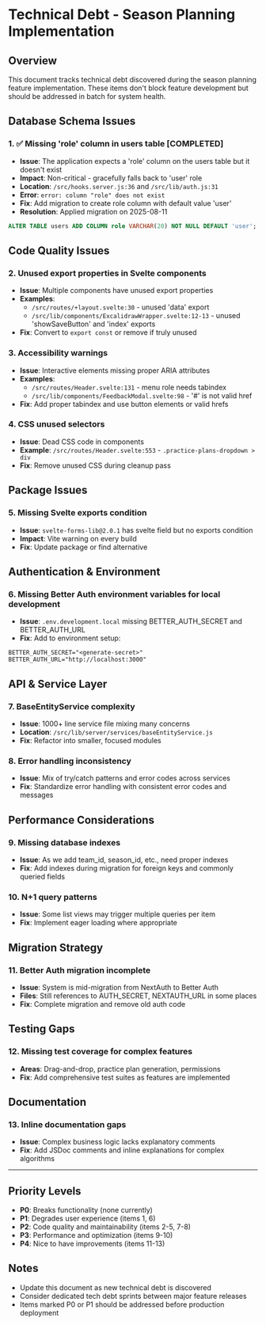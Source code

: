 # Technical Debt - Season Planning Implementation

## Overview
This document tracks technical debt discovered during the season planning feature implementation. These items don't block feature development but should be addressed in batch for system health.

## Database Schema Issues

### 1. ✅ Missing 'role' column in users table [COMPLETED]
- **Issue**: The application expects a 'role' column on the users table but it doesn't exist
- **Impact**: Non-critical - gracefully falls back to 'user' role
- **Location**: `/src/hooks.server.js:36` and `/src/lib/auth.js:31`
- **Error**: `error: column "role" does not exist`
- **Fix**: Add migration to create role column with default value 'user'
- **Resolution**: Applied migration on 2025-08-11
```sql
ALTER TABLE users ADD COLUMN role VARCHAR(20) NOT NULL DEFAULT 'user';
```

## Code Quality Issues

### 2. Unused export properties in Svelte components
- **Issue**: Multiple components have unused export properties
- **Examples**:
  - `/src/routes/+layout.svelte:30` - unused 'data' export
  - `/src/lib/components/ExcalidrawWrapper.svelte:12-13` - unused 'showSaveButton' and 'index' exports
- **Fix**: Convert to `export const` or remove if truly unused

### 3. Accessibility warnings
- **Issue**: Interactive elements missing proper ARIA attributes
- **Examples**:
  - `/src/routes/Header.svelte:131` - menu role needs tabindex
  - `/src/lib/components/FeedbackModal.svelte:98` - '#' is not valid href
- **Fix**: Add proper tabindex and use button elements or valid hrefs

### 4. CSS unused selectors
- **Issue**: Dead CSS code in components
- **Example**: `/src/routes/Header.svelte:553` - `.practice-plans-dropdown > div`
- **Fix**: Remove unused CSS during cleanup pass

## Package Issues

### 5. Missing Svelte exports condition
- **Issue**: `svelte-forms-lib@2.0.1` has svelte field but no exports condition
- **Impact**: Vite warning on every build
- **Fix**: Update package or find alternative

## Authentication & Environment

### 6. Missing Better Auth environment variables for local development
- **Issue**: `.env.development.local` missing BETTER_AUTH_SECRET and BETTER_AUTH_URL
- **Fix**: Add to environment setup:
```env
BETTER_AUTH_SECRET="<generate-secret>"
BETTER_AUTH_URL="http://localhost:3000"
```

## API & Service Layer

### 7. BaseEntityService complexity
- **Issue**: 1000+ line service file mixing many concerns
- **Location**: `/src/lib/server/services/baseEntityService.js`
- **Fix**: Refactor into smaller, focused modules

### 8. Error handling inconsistency
- **Issue**: Mix of try/catch patterns and error codes across services
- **Fix**: Standardize error handling with consistent error codes and messages

## Performance Considerations

### 9. Missing database indexes
- **Issue**: As we add team_id, season_id, etc., need proper indexes
- **Fix**: Add indexes during migration for foreign keys and commonly queried fields

### 10. N+1 query patterns
- **Issue**: Some list views may trigger multiple queries per item
- **Fix**: Implement eager loading where appropriate

## Migration Strategy

### 11. Better Auth migration incomplete
- **Issue**: System is mid-migration from NextAuth to Better Auth
- **Files**: Still references to AUTH_SECRET, NEXTAUTH_URL in some places
- **Fix**: Complete migration and remove old auth code

## Testing Gaps

### 12. Missing test coverage for complex features
- **Areas**: Drag-and-drop, practice plan generation, permissions
- **Fix**: Add comprehensive test suites as features are implemented

## Documentation

### 13. Inline documentation gaps
- **Issue**: Complex business logic lacks explanatory comments
- **Fix**: Add JSDoc comments and inline explanations for complex algorithms

---

## Priority Levels
- **P0**: Breaks functionality (none currently)
- **P1**: Degrades user experience (items 1, 6)
- **P2**: Code quality and maintainability (items 2-5, 7-8)
- **P3**: Performance and optimization (items 9-10)
- **P4**: Nice to have improvements (items 11-13)

## Notes
- Update this document as new technical debt is discovered
- Consider dedicated tech debt sprints between major feature releases
- Items marked P0 or P1 should be addressed before production deployment